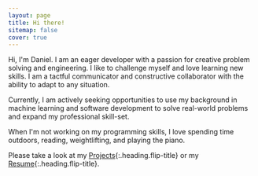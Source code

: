 ```yaml
---
layout: page
title: Hi there!
sitemap: false
cover: true
---
```



Hi, I'm Daniel. I am an eager developer with a passion for creative problem solving and engineering. I like to challenge myself and love learning new skills. I am a tactful communicator and constructive collaborator with the ability to adapt to any situation.

Currently, I am actively seeking opportunities to use my background in machine learning and software development to solve real-world problems and expand my professional skill-set. 

When I'm not working on my programming skills, I love spending time outdoors, reading, weightlifting, and playing the piano.

Please take a look at my [Projects]{:.heading.flip-title} or my [Resume]{:.heading.flip-title}.


[projects]: docs/projects.md
[resume]: docs/resume.md
